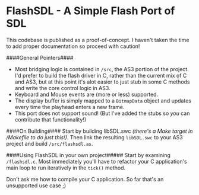 FlashSDL - A Simple Flash Port of SDL
=====================================

This codebase is published as a proof-of-concept. I haven't taken the time to add proper documentation so proceed with caution!

####General Pointers####
 - Most bridging logic is contained in `/src`, the AS3 portion of the project. I'd prefer to build the flash driver in C, rather than the current mix of C and AS3, but at this point it's alot easier to just stub in some C methods and write the core control logic in AS3.
 - Keyboard and Mouse events are (more or less) supported.
 - The display buffer is simply mapped to a `BitmapData` object and updates every time the playhead enters a new frame.
 - This port does not support sound! (But I've added the stubs so *you* can contribute that functionality!)

####On Building####
Start by building libSDL.swc *(there's a Make target in /Makefile to do just this!)*. Then link the resulting `libSDL.swc` to your AS3 project and build `/src/flashsdl.as`.

####Using FlashSDL in your own project#####
Start by examining `/flashsdl.c`. Most immediately you'll have to refactor your C application's main loop to run iteratively in the `tick()` method.

Don't ask me how to compile your C application. So far that's an unsupported use case ;)